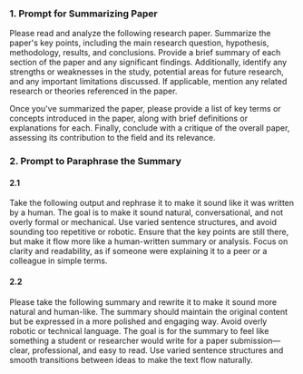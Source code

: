 ### 1. Prompt for Summarizing Paper

Please read and analyze the following research paper. Summarize the paper's key points, including the main research question, hypothesis, methodology, results, and conclusions. Provide a brief summary of each section of the paper and any significant findings. Additionally, identify any strengths or weaknesses in the study, potential areas for future research, and any important limitations discussed. If applicable, mention any related research or theories referenced in the paper.

Once you've summarized the paper, please provide a list of key terms or concepts introduced in the paper, along with brief definitions or explanations for each. Finally, conclude with a critique of the overall paper, assessing its contribution to the field and its relevance.

### 2. Prompt to Paraphrase the Summary

#### 2.1
Take the following output and rephrase it to make it sound like it was written by a human. The goal is to make it sound natural, conversational, and not overly formal or mechanical. Use varied sentence structures, and avoid sounding too repetitive or robotic. Ensure that the key points are still there, but make it flow more like a human-written summary or analysis. Focus on clarity and readability, as if someone were explaining it to a peer or a colleague in simple terms.

#### 2.2
Please take the following summary and rewrite it to make it sound more natural and human-like. The summary should maintain the original content but be expressed in a more polished and engaging way. Avoid overly robotic or technical language. The goal is for the summary to feel like something a student or researcher would write for a paper submission—clear, professional, and easy to read. Use varied sentence structures and smooth transitions between ideas to make the text flow naturally.
